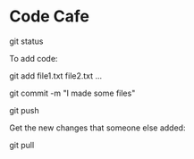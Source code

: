 # Code Cafe

git status

To add code:

git add file1.txt file2.txt ...

git commit -m "I made some files"

git push

Get the new changes that someone else added:

git pull